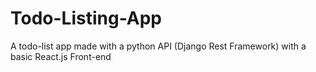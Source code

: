 # Todo-Listing-App
A todo-list app made with a python API (Django Rest Framework) with a basic React.js Front-end
